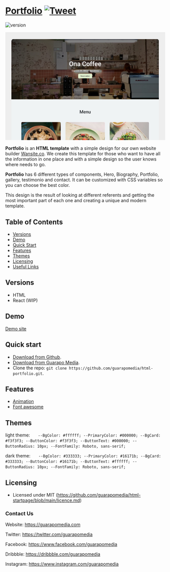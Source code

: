 # [Portfolio]() [![Tweet](https://img.shields.io/twitter/url/http/shields.io.svg?style=social&logo=twitter)](https://twitter.com/intent/tweet?url=https://www.guarapomedia.com/product/startpage&text=Check%20Startpage%20made%20by%20@GuarapoMedia%20#html%20https://www.guarapomedia.com/product/material-kit)

![version](https://img.shields.io/badge/version-0.0.2-blue.svg)

![image](./assets/images/preview-readme.jpg)

 **Portfolio** is an **HTML template** with a simple design for our own website builder [Wansite.co](https://wansite.co). We create this template for those who want to have all the information in one place and with a simple design so the user knows where needs to go.

**Portfolio** has 6 different types of components, Hero, Biography, Portfolio, gallery, testimonio and contact. It can be customized with CSS variables so you can choose the best color.

This design is the result of looking at different referents and getting the most important part of each one and creating a unique and modern template. 

## Table of Contents

* [Versions](#versions)
* [Demo](#demo)
* [Quick Start](#quick-start)
* [Features](#features)
* [Themes](#themes)
* [Licensing](#licensing)
* [Useful Links](#useful-links)

## Versions

- HTML
- React (WIP)

## Demo

[Demo site](https://guarapomedia.github.io/html-portfolio/)

## Quick start

- [Download from Github](https://guarapomedia.github.io/html-portfolio/).
- [Download from Guarapo Media](https://guarapomedia.com).
- Clone the repo: `git clone https://github.com/guarapomedia/html-portfolio.git`.

## Features

- [Animation](https://animate.style/)
- [Font awesome](https://fontawesome.com/)

## Themes

light theme:
`   --BgColor: #ffffff;
    --PrimaryColor: #000000;
    --BgCard: #f3f3f3;
    --ButtonColor: #f3f3f3;
    --ButtonText: #000000;
    --ButtonRadius: 10px;
    --FontFamily: Roboto, sans-serif;`

dark theme:
`   --BgColor: #333333;
    --PrimaryColor: #16171b;
    --BgCard: #333333;
    --ButtonColor: #16171b;
    --ButtonText: #ffffff;
    --ButtonRadius: 10px;
    --FontFamily: Roboto, sans-serif;`

## Licensing

- Licensed under MIT (https://github.com/guarapomedia/html-startpage/blob/main/licence.md)

### Contact Us

Website: <https://guarapomedia.com>

Twitter: <https://twitter.com/guarapomedia>

Facebook: <https://www.facebook.com/guarapomedia>

Dribbble: <https://dribbble.com/guarapomedia>

Instagram: <https://www.instagram.com/guarapomedia>